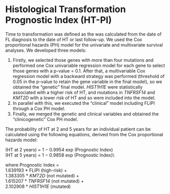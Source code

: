 # Histological Transformation Prognostic Index (HT-PI)
Time to transformation was defined as the was calculated from the date of FL diagnosis to the date of HT or last follow-up.
We used the Cox proportional hazards (PH) model for the univariate and multivariate survival analyses. We developed three models:
1) Firstly, we selected those genes with more than four mutations and performed one Cox univariable regression model for each gene to select those genes with a p-value = 0.1. After that, a multivariable Cox regression model with a backward strategy was performed (threshold of 0.05 in the p-value to retain the gene variable in the final model), so we obtained the “genetic” final model. *HIST1H1E* were statistically associated with a higher risk of HT, and mutations in *TNFRSF14* and *KMT2D* with a lower risk of HT and so were included into the model.
2) In parallel with this, we executed the “clinical” model including FLIPI through a Cox PH model.
3) Finally, we merged the genetic and clinical variables and obtained the “clinicogenetic” Cox PH model.

The probability of HT at 2 and 5 years for an individual patient can be calculated using the following
equations, derived from the Cox proportional hazards model:

(HT at 2 years) = 1 − 0.9954 exp (Prognostic Index)\
(HT at 5 years) = 1 − 0.9858 exp (Prognostic Index)\

where Prognostic Index =\
1.639193 * FLIPI (high-risk) +\
1.383305 * *KMT2D* (not mutated) +\
1.615207 * *TNFRSF14* (not mutated) +\
2.102908 * *HIST1H1E* (mutated)
